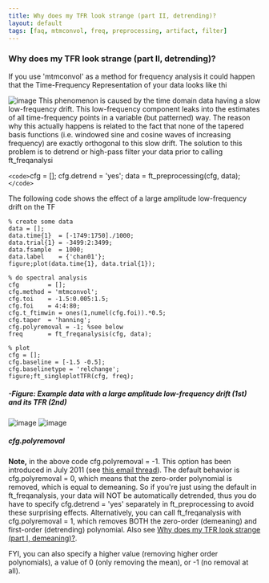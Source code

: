 ```yaml
---
title: Why does my TFR look strange (part II, detrending)?
layout: default
tags: [faq, mtmconvol, freq, preprocessing, artifact, filter]
---
```


### Why does my TFR look strange (part II, detrending)?

If you use 'mtmconvol' as a method for frequency analysis it could happen that the Time-Frequency Representation of your data looks like thi

![image](/static/img/faq/strangetfr3.png@400)
This phenomenon is caused by the time domain data having a slow low-frequency drift. This low-frequency component leaks into the estimates of all time-frequency points in a variable (but patterned) way. The reason why this actually happens is related to the fact that none of the tapered basis functions (i.e. windowed sine and cosine waves of increasing frequency) are exactly orthogonal to this slow drift.
The solution to this problem is to detrend or high-pass filter your data prior to calling ft_freqanalysi

`<code>`cfg = [];
cfg.detrend = 'yes';
data = ft_preprocessing(cfg, data);
`</code>`

The following code shows the effect of a large amplitude low-frequency drift on the TF

	
	% create some data
	data = [];
	data.time{1}  = [-1749:1750]./1000;
	data.trial{1} = -3499:2:3499;
	data.fsample  = 1000;
	data.label    = {'chan01'};
	figure;plot(data.time{1}, data.trial{1});
	
	% do spectral analysis
	cfg        = [];
	cfg.method = 'mtmconvol';
	cfg.toi    = -1.5:0.005:1.5;
	cfg.foi    = 4:4:80;
	cfg.t_ftimwin = ones(1,numel(cfg.foi)).*0.5;
	cfg.taper  = 'hanning';
	cfg.polyremoval = -1; %see below
	freq       = ft_freqanalysis(cfg, data);
	
	% plot
	cfg = [];
	cfg.baseline = [-1.5 -0.5];
	cfg.baselinetype = 'relchange';
	figure;ft_singleplotTFR(cfg, freq);

##### -Figure: Example data with a large amplitude low-frequency drift (1st) and its TFR (2nd)

![image](/static/img/faq/strangetfr4.png@300)
![image](/static/img/faq/strangetfr3.png@300)

##### cfg.polyremoval

**Note,** in the above code cfg.polyremoval = -1. This option has been introduced in July 2011 (see [this email thread](http://mailman.science.ru.nl/pipermail/fieldtrip/2012-January/004666.html)). The default behavior is cfg.polyremoval = 0, which means that the zero-order polynomial is removed, which is equal to demeaning. So if you're just using the default in ft_freqanalysis, your data will NOT be automatically detrended, thus you do have to specify cfg.detrend = 'yes' separately in ft_preprocessing to avoid these surprising effects. Alternatively, you can call ft_freqanalysis with cfg.polyremoval = 1, which removes BOTH the zero-order (demeaning) and first-order (detrending) polynomial. Also see [Why does my TFR look strange (part I, demeaning)?](/faq/why_does_my_tfr_look_strange).

FYI, you can also specify a higher value (removing higher order polynomials), a value of 0 (only removing the mean), or -1 (no removal at all).
